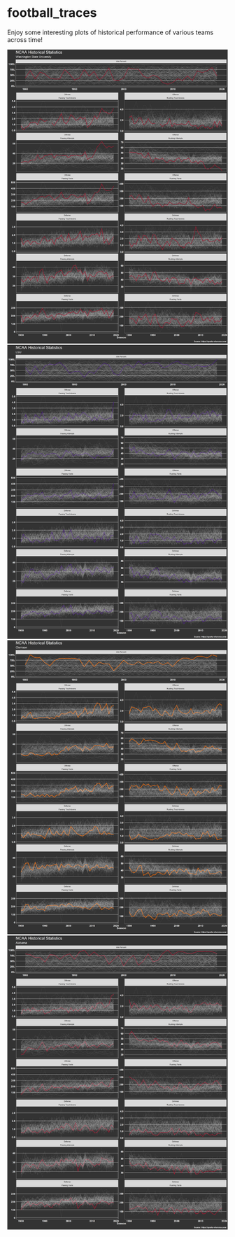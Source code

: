 
# football_traces

<!-- badges: start -->
<!-- badges: end -->

Enjoy some interesting plots of historical performance of various teams across time!

![](college/washington-state_Trace.png)
![](college/louisiana-state_Trace.png)
![](college/clemson_Trace.png)
![](college/alabama_Trace.png)


